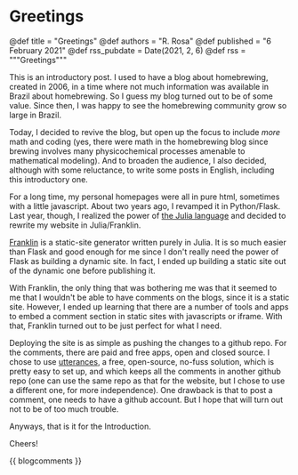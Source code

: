 # Greetings

@def title = "Greetings"
@def authors = "R. Rosa"
@def published = "6 February 2021"
@def rss_pubdate = Date(2021, 2, 6)
@def rss = """Greetings"""

This is an introductory post. I used to have a blog about homebrewing, created in 2006, in a time where not much information was available in Brazil about homebrewing. So I guess my blog turned out to be of some value. Since then, I was happy to see the homebrewing community grow so large in Brazil.

Today, I decided to revive the blog, but open up the focus to include *more* math and coding (yes, there were math in the homebrewing blog since brewing involves many physicochemical processes amenable to mathematical modeling). And to broaden the audience, I also decided, although with some reluctance, to write some posts in English, including this introductory one.

For a long time, my personal homepages were all in pure html, sometimes with a little javascript. About two years ago, I revamped it in Python/Flask. Last year, though, I realized the power of [the Julia language](https://julialang.org) and decided to rewrite my website in Julia/Franklin.

[Franklin](https://franklinjl.org) is a static-site generator written purely in Julia. It is so much easier than Flask and good enough for me since I don't really need the power of Flask as building a dynamic site. In fact, I ended up building a static site out of the dynamic one before publishing it.

With Franklin, the only thing that was bothering me was that it seemed to me that I wouldn't be able to have comments on the blogs, since it is a static site. However, I ended up learning that there are a number of tools and apps to embed a comment section in static sites with javascripts or iframe. With that, Franklin turned out to be just perfect for what I need.

Deploying the site is as simple as pushing the changes to a github repo. For the comments, there are paid and free apps, open and closed source. I chose to use [utterances](https://utteranc.es), a free, open-source, no-fuss solution, which is pretty easy to set up, and which keeps all the comments in another github repo (one can use the same repo as that for the website, but I chose to use a different one, for more independence). One drawback is that to post a comment, one needs to have a github account. But I hope that will turn out not to be of too much trouble.

Anyways, that is it for the Introduction.

Cheers!

{{ blogcomments }}
